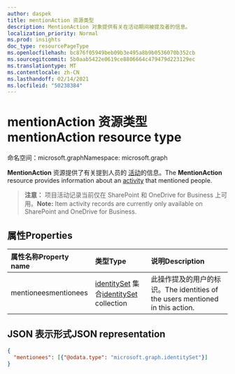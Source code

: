 ```yaml
---
author: daspek
title: mentionAction 资源类型
description: MentionAction 对象提供有关在活动期间被提及者的信息。
localization_priority: Normal
ms.prod: insights
doc_type: resourcePageType
ms.openlocfilehash: bc876f05949beb09b3e495a8b9b0536070b352cb
ms.sourcegitcommit: 5b0aab5422e0619ce8806664c479479d223129ec
ms.translationtype: MT
ms.contentlocale: zh-CN
ms.lasthandoff: 02/14/2021
ms.locfileid: "50238384"
---
```

# <a name="mentionaction-resource-type"></a><span data-ttu-id="b9fab-103">mentionAction 资源类型</span><span class="sxs-lookup"><span data-stu-id="b9fab-103">mentionAction resource type</span></span>

<span data-ttu-id="b9fab-104">命名空间：microsoft.graph</span><span class="sxs-lookup"><span data-stu-id="b9fab-104">Namespace: microsoft.graph</span></span>

<span data-ttu-id="b9fab-105">**MentionAction** 资源提供了有关提到人员的 [活动][]的信息。</span><span class="sxs-lookup"><span data-stu-id="b9fab-105">The **MentionAction** resource provides information about an [activity][] that mentioned people.</span></span>

><span data-ttu-id="b9fab-106">**注意：** 项目活动记录当前仅在 SharePoint 和 OneDrive for Business 上可用。</span><span class="sxs-lookup"><span data-stu-id="b9fab-106">**Note:** Item activity records are currently only available on SharePoint and OneDrive for Business.</span></span>

[活动]: itemactivity.md
[activity]: itemactivity.md

## <a name="properties"></a><span data-ttu-id="b9fab-108">属性</span><span class="sxs-lookup"><span data-stu-id="b9fab-108">Properties</span></span>

| <span data-ttu-id="b9fab-109">属性名称</span><span class="sxs-lookup"><span data-stu-id="b9fab-109">Property name</span></span> | <span data-ttu-id="b9fab-110">类型</span><span class="sxs-lookup"><span data-stu-id="b9fab-110">Type</span></span>                       | <span data-ttu-id="b9fab-111">说明</span><span class="sxs-lookup"><span data-stu-id="b9fab-111">Description</span></span>
|:--------------|:---------------------------|:-----------------------------
| <span data-ttu-id="b9fab-112">mentionees</span><span class="sxs-lookup"><span data-stu-id="b9fab-112">mentionees</span></span>    | <span data-ttu-id="b9fab-113">[identitySet][] 集合</span><span class="sxs-lookup"><span data-stu-id="b9fab-113">[identitySet][] collection</span></span> | <span data-ttu-id="b9fab-114">此操作提及的用户的标识。</span><span class="sxs-lookup"><span data-stu-id="b9fab-114">The identities of the users mentioned in this action.</span></span>

[identitySet]: identityset.md

## <a name="json-representation"></a><span data-ttu-id="b9fab-116">JSON 表示形式</span><span class="sxs-lookup"><span data-stu-id="b9fab-116">JSON representation</span></span>

<!-- {
  "blockType": "resource",
  "optionalProperties": [ ],
  "@type": "microsoft.graph.mentionAction"
}-->

```json
{
  "mentionees": [{"@odata.type": "microsoft.graph.identitySet"}]
}
```

<!--
{
  "type": "#page.annotation",
  "description": "The MentionAction object provides information about who was mentioned during an activity.",
  "keywords": "activities,activity,action,mention",
  "section": "documentation",
  "tocPath": "Resources/MentionAction",
  "suppressions": []
}
-->

